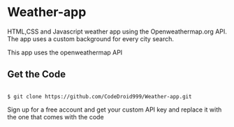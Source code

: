 # Weather-app
HTML,CSS and Javascript  weather app using the Openweathermap.org API.
The app uses a custom background for every city search.

This app uses the openweathermap API

## Get the Code
```

$ git clone https://github.com/CodeDroid999/Weather-app.git

```
Sign up for a free account and get your custom API key and replace it with the one that comes with the code
